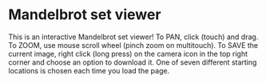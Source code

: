 # Mandelbrot set viewer

This is an interactive Mandelbrot set viewer!
To PAN, click (touch) and drag.
To ZOOM, use mouse scroll wheel (pinch zoom on multitouch).
To SAVE the current image, right click (long press) on the camera icon in the top right corner and choose an option to download it.
One of seven different starting locations is chosen each time you load the page.
